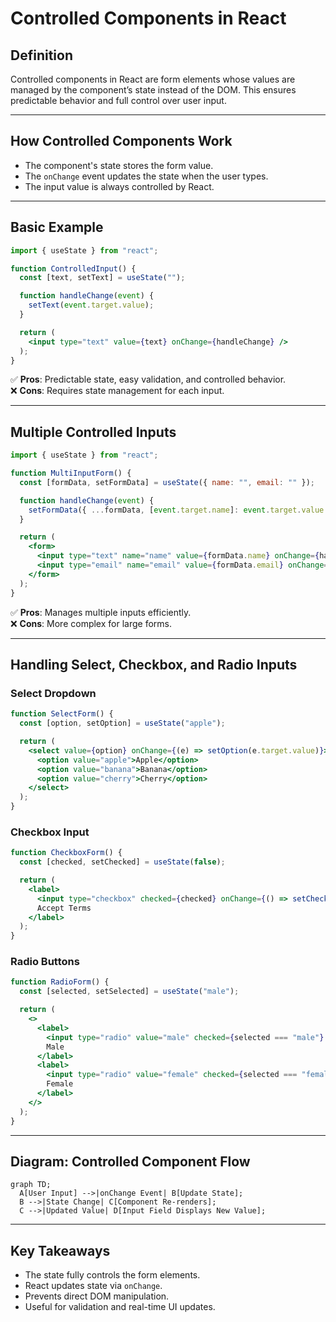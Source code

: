 # **Controlled Components in React**  

## **Definition**  
Controlled components in React are form elements whose values are managed by the component’s state instead of the DOM. This ensures predictable behavior and full control over user input.  

---

## **How Controlled Components Work**  

- The component's state stores the form value.  
- The `onChange` event updates the state when the user types.  
- The input value is always controlled by React.  

---

## **Basic Example**  

```jsx
import { useState } from "react";

function ControlledInput() {
  const [text, setText] = useState("");

  function handleChange(event) {
    setText(event.target.value);
  }

  return (
    <input type="text" value={text} onChange={handleChange} />
  );
}
```
✅ **Pros**: Predictable state, easy validation, and controlled behavior.  
❌ **Cons**: Requires state management for each input.  

---

## **Multiple Controlled Inputs**  

```jsx
import { useState } from "react";

function MultiInputForm() {
  const [formData, setFormData] = useState({ name: "", email: "" });

  function handleChange(event) {
    setFormData({ ...formData, [event.target.name]: event.target.value });
  }

  return (
    <form>
      <input type="text" name="name" value={formData.name} onChange={handleChange} placeholder="Name" />
      <input type="email" name="email" value={formData.email} onChange={handleChange} placeholder="Email" />
    </form>
  );
}
```
✅ **Pros**: Manages multiple inputs efficiently.  
❌ **Cons**: More complex for large forms.  

---

## **Handling Select, Checkbox, and Radio Inputs**  

### **Select Dropdown**  
```jsx
function SelectForm() {
  const [option, setOption] = useState("apple");

  return (
    <select value={option} onChange={(e) => setOption(e.target.value)}>
      <option value="apple">Apple</option>
      <option value="banana">Banana</option>
      <option value="cherry">Cherry</option>
    </select>
  );
}
```

### **Checkbox Input**  
```jsx
function CheckboxForm() {
  const [checked, setChecked] = useState(false);

  return (
    <label>
      <input type="checkbox" checked={checked} onChange={() => setChecked(!checked)} />
      Accept Terms
    </label>
  );
}
```

### **Radio Buttons**  
```jsx
function RadioForm() {
  const [selected, setSelected] = useState("male");

  return (
    <>
      <label>
        <input type="radio" value="male" checked={selected === "male"} onChange={(e) => setSelected(e.target.value)} />
        Male
      </label>
      <label>
        <input type="radio" value="female" checked={selected === "female"} onChange={(e) => setSelected(e.target.value)} />
        Female
      </label>
    </>
  );
}
```

---

## **Diagram: Controlled Component Flow**  

```mermaid
graph TD;
  A[User Input] -->|onChange Event| B[Update State];
  B -->|State Change| C[Component Re-renders];
  C -->|Updated Value| D[Input Field Displays New Value];
```

---

## **Key Takeaways**  
- The state fully controls the form elements.  
- React updates state via `onChange`.  
- Prevents direct DOM manipulation.  
- Useful for validation and real-time UI updates.
